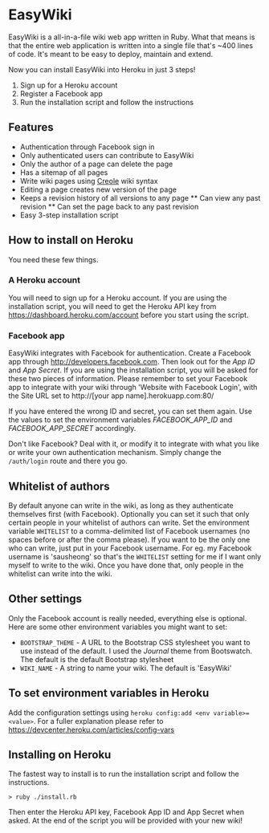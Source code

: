 # EasyWiki

EasyWiki is a all-in-a-file wiki web app written in Ruby. What that means is that the entire web application is written into a single file that's ~400 lines of code. It's meant to be easy to deploy, maintain and extend. 

Now you can install EasyWiki into Heroku in just 3 steps!

1. Sign up for a Heroku account
2. Register a Facebook app
3. Run the installation script and follow the instructions

## Features

* Authentication through Facebook sign in
* Only authenticated users can contribute to EasyWiki
* Only the author of a page can delete the page
* Has a sitemap of all pages
* Write wiki pages using [Creole](http://www.wikicreole.org) wiki syntax 
* Editing a page creates new version of the page
* Keeps a revision history of all versions to any page
** Can view any past revision
** Can set the page back to any past revision
* Easy 3-step installation script

## How to install on Heroku

You need these few things.

### A Heroku account

You will need to sign up for a Heroku account. If you are using the installation script, you will need to get the Heroku API key from https://dashboard.heroku.com/account before you start using the script.

### Facebook app

EasyWiki integrates with Facebook for authentication. Create a Facebook app through http://developers.facebook.com. Then look out for the *App ID* and *App Secret*. If you are using the installation script, you will be asked for these two pieces of information. Please remember to set your Facebook app to integrate with your wiki through 'Website with Facebook Login', with the Site URL set to http://[your app name].herokuapp.com:80/

If you have entered the wrong ID and secret, you can set them again. Use the values to set the environment variables *FACEBOOK_APP_ID* and *FACEBOOK_APP_SECRET* accordingly.

Don't like Facebook? Deal with it, or modify it to integrate with what you like or write your own authentication mechanism. Simply change the `/auth/login` route and there you go.

  
## Whitelist of authors

By default anyone can write in the wiki, as long as they authenticate themselves first (with Facebook). Optionally you can set it such that only certain people in your whitelist of authors can write. Set the environment variable `WHITELIST` to a comma-delimited list of Facebook usernames (no spaces before or after the comma please). If you want to be the only one who can write, just put in your Facebook username. For eg. my Facebook username is 'sausheong' so that's the `WHITELIST` setting for me if I want only myself to write to the wiki. Once you have done that, only people in the whitelist can write into the wiki. 

## Other settings

Only the Facebook account is really needed, everything else is optional. Here are some other environment variables you might want to set:

* `BOOTSTRAP_THEME` - A URL to the Bootstrap CSS stylesheet you want to use instead of the default. I used the *Journal* theme from Bootswatch. The default is the default Bootstrap stylesheet
* `WIKI_NAME` - A string to name your wiki. The default is 'EasyWiki'  

## To set environment variables in Heroku

Add the configuration settings using `heroku config:add <env variable>=<value>`. For a fuller explanation please refer to https://devcenter.heroku.com/articles/config-vars
  
## Installing on Heroku

The fastest way to install is to run the installation script and follow the instructions.
    
    > ruby ./install.rb
    
Then enter the Heroku API key, Facebook App ID and App Secret when asked. At the end of the script you will be provided with your new wiki!
